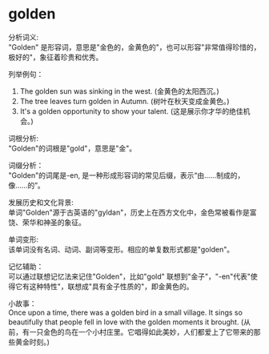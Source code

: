# golden

分析词义:  
"Golden" 是形容词，意思是"金色的，金黄色的"，也可以形容"非常值得珍惜的，极好的"，象征着珍贵和优秀。

  

列举例句：

  

1.  The golden sun was sinking in the west. (金黄色的太阳西沉。)
2.  The tree leaves turn golden in Autumn. (树叶在秋天变成金黄色。)
3.  It's a golden opportunity to show your talent. (这是展示你才华的绝佳机会。)

  

词根分析:  
"Golden"的词根是"gold"，意思是"金"。

  

词缀分析：  
"Golden"的词尾是-en, 是一种形成形容词的常见后缀，表示“由......制成的，像......的”。

  

发展历史和文化背景:  
单词"Golden"源于古英语的"gyldan"，历史上在西方文化中，金色常被看作是富饶、荣华和神圣的象征。

  

单词变形:  
该单词没有名词、动词、副词等变形。相应的单复数形式都是"golden"。

  

记忆辅助：  
可以通过联想记忆法来记住"Golden"，比如"gold" 联想到"金子"，"-en"代表"使得它有这种特性"，联想成"具有金子性质的"，即金黄色的。

  

小故事：  
Once upon a time, there was a golden bird in a small village. It sings so beautifully that people fell in love with the golden moments it brought. (从前，有一只金色的鸟在一个小村庄里。它唱得如此美妙，人们都爱上了它带来的那些黄金时刻。)
